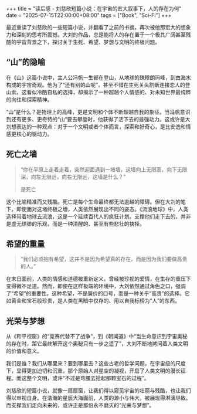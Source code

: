 +++
title = "读后感 - 刘慈欣短篇小说：在宇宙的宏大叙事下，人的存在为何"
date = "2025-07-15T22:00:00+08:00"
tags = ["Book", "Sci-Fi"]
+++

最近重读了刘慈欣的一些短篇小说，并翻看了之前的书摘，再次被他那宏大的想象力和深刻的思考所震撼。大刘的作品，总是能将人的存在置于一个极其广阔甚至残酷的宇宙背景之下，探讨关于生死、希望、梦想与文明的终极问题。

## “山”的隐喻

在《山》这篇小说中，主人公冯帆一生都在登山，从地球的珠穆朗玛峰，到由海水构成的宇宙奇观。他为了“还有别的山呢”，甚至不惜在生死关头割断连接恋人的登山索。这看似冷酷自私的选择，却揭示了一种超越个人情感的、对未知世界最纯粹的向往和探索精神。

“山”是什么？是物理上的高峰，更是文明和个体不断超越自我的象征。当冯帆意识到还有更多、更奇特的“山”要去攀登时，他获得了活下去的最强动力。这或许是大刘想表达的一种观点：对于一个文明或者个体而言，探索和好奇心，是比安逸和情感更核心的驱动力。

## 死亡之墙

> “你在平原上走着走着，突然迎面遇到一堵墙，这墙向上无限高，向下无限深，向左无限远，向右无限远，这墙是什么？”
>
> 是死亡

这个比喻精准而又残酷。死亡是每个生命最终都无法逾越的障碍。但在大刘的笔下，即使面对这堵终极之墙，人类依然展现出不同的姿态。《流浪地球》中，人类选择带着地球去流浪，这是一个延续百代人的疯狂计划。支撑他们走下去的，并非是虚无缥缈的乐观，而是一种清醒的、甚至有些悲壮的抉择。

## 希望的重量

> “我们必须抱有希望，这并不是因为希望真的存在，而是因为我们要做高贵的人。”

在末日面前，人类的情感和道德被重新定义。曾经被珍视的爱情，在生存的重压下变得微不足道。然而，即使在这样极端的环境中，大刘依然通过角色之口，强调了“希望”的重要性。这种希望，不是廉价的口号，而是一种关乎“高贵”的选择。它如黄金和宝石般珍贵，是人类在黑暗中仅存的、用以自我标榜为“人”的东西。

## 光荣与梦想

从《和平视窗》的“竞赛代替不了战争”，到《朝闻道》中“当生命意识到宇宙奥秘的存在时，距它最终解开这个奥秘只有一步之遥了”，大刘不断地拷问着人类文明的价值和意义。

我们是谁？我们从哪里来？要到哪里去？这些古老的哲学问题，在宇宙级的尺度下，显得更加迫切和沉重。那个原始人对星空的凝视，开启了人类文明的漫长征程。而这整个文明，或许“不过是弯腰去拾起那颗宝石的过程”。

刘慈欣的短篇小说，就像一扇扇窗，让我们得以窥见宇宙的壮丽与残酷，也让我们得以审视自身。在浩瀚的星辰大海面前，人类的渺小与伟大，被展现得淋漓尽致。而支撑我们走向未来的，或许正是那份永不磨灭的“光荣与梦想”。
